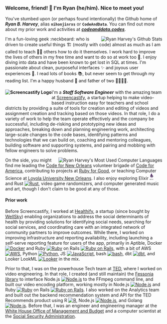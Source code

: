 ### Welcome, friend! :wave: I'm Ryan (he/him). Nice to meet you!

You've stumbed upon (or perhaps found intentionally) the Github home of **_Ryan B. Harvey_**, alias **`nihonjinrxs`** or **`CodeAndData`**. You can find out more about my prior work and activities at **_[codeanddata.codes](https://codeanddata.codes)_**.

<picture align="right">
<source 
  srcset="https://github-readme-stats.vercel.app/api?username=nihonjinrxs&theme=tokyonight&show_icons=true&count_private=true"
  media="(prefers-color-scheme: dark)"
  alt="Ryan Harvey's Github Stats"
/>
<source
  srcset="https://github-readme-stats.vercel.app/api?username=nihonjinrxs&theme=vue&show_icons=true&count_private=true"
  media="(prefers-color-scheme: light), (prefers-color-scheme: no-preference)"
  alt="Ryan Harvey's Github Stats"
/>
<img align="right" src="https://github-readme-stats.vercel.app/api?username=nihonjinrxs&theme=tokyonight&show_icons=true&count_private=true" alt="Ryan Harvey's Github Stats"/>
</picture>

I'm a fun-loving geek :neckbeard: who is driven to create useful things 🏗️ (mostly with code) almost as much as I am called to teach 👨‍🏫 others how to do it themselves. I work hard to improve the lives of others in my free time and want to do so at work too 🤝. I enjoy diving into data and have been known to get lost in SQL at times. I'm passionate about clean, purposeful interfaces ✨ and joyous user experiences 🥰. I read lots of books :books:, but never seem to get through my reading list. I'm a happy husband 💑 and father of two 👨‍👩‍👧‍👦.

#### <a href="https://www.screencastify.com/"><img align="left" height="35" alt="Screencastify Logo" src="https://assets-global.website-files.com/60a542fbe956e055e9d41cff/60a5bf4dffac65edc12c6be8_logo.svg"/></a>
I'm a **_Staff Software Engineer_** with the amazing team at [Screencastify](https://screencastify.com), a startup helping to make video-based instruction easy for teachers and school districts by providing a suite of tools for creation and editing of videos and assignment creation and tracking based on those videos. In that role, I do a variety of work to help the team operate effectively and the company be successful, including de-risking and prototyping new ideas and approaches, breaking down and planning engineering work, architecting large-scale changes to the code bases, identifying patterns and technologies that we can build on, coaching and mentoring colleagues, building software and supporting systems, and pairing and mobbing with fellow engineers to solve problems.

<picture align="right">
<source 
  srcset="https://github-readme-stats.vercel.app/api/top-langs?username=nihonjinrxs&theme=tokyonight&langs_count=6&layout=compact&count_private=true&hide=HTML,CSS,C%23"
  media="(prefers-color-scheme: dark)"
  alt="Ryan Harvey's Most Used Computer Languages"
/>
<source
  srcset="https://github-readme-stats.vercel.app/api/top-langs?username=nihonjinrxs&theme=vue&langs_count=6&layout=compact&count_private=true&hide=HTML,CSS,C%23"
  media="(prefers-color-scheme: light), (prefers-color-scheme: no-preference)"
  alt="Ryan Harvey's Most Used Computer Languages"
/>
<img align="right" src="https://github-readme-stats.vercel.app/api/top-langs?username=nihonjinrxs&theme=tokyonight&langs_count=6&layout=compact&count_private=true&hide=CSS,CSS3,HTML,HTML5" alt="Ryan Harvey's Most Used Computer Languages"/>
</picture>



On the side, you might find me leading the [Code for New Orleans](https://codeforneworleans.org) volunteer brigade of [Code for America](https://codeforamerica.org), contributing to projects at [Ruby for Good](https://rubyforgood.org/), or teaching Computer Science at [Loyola University New Orleans](https://www.loyno.edu/academics/colleges/college-arts-sciences/computer-science). I also enjoy exploring Elixir <a href="https://elixir-lang.org" title="Elixir"><img src="https://github.com/elixir-lang/elixir-lang.github.com/blob/main/downloads/logos/elixir-vertical.png" alt="Elixir" width="12px" height="21px"></a> and Rust <a href="https://www.rust-lang.org/" title="Rust"><img src="https://github.com/tomchen/stack-icons/blob/master/logos/rust.svg" alt="Rust" width="21px" height="21px"></a>, video game randomizers, and computer generated music and art, though I don't claim to be good at any of those.

#### **Prior work**

Before Screencastify, I worked at [Healthify](https://healthify.us), a startup (since bought by [WellSky](https://wellsky.com)) enabling organizations to address the social determinants of health by providing solutions for identifying social needs, searching for social services, and coordinating care with an integrated network of community partners to improve outcomes. While there, I worked on improving infrastructure and reporting availability, including launching a self-serve reporting feature for users of the app, primarily in Aptible, Docker <a href="https://www.docker.com/" title="Docker"><img src="https://github.com/tomchen/stack-icons/blob/master/logos/docker-icon.svg" alt="Docker" width="21px" height="21px"></a> and Ruby <a href="https://www.ruby-lang.org/" title="Ruby"><img src="https://github.com/tomchen/stack-icons/blob/master/logos/ruby.svg" alt="Ruby" width="21px" height="21px"></a> on Rails <a href="https://rubyonrails.org/" title="Ruby on Rails"><img src="https://github.com/tomchen/stack-icons/blob/master/logos/rails.svg" alt="Ruby on Rails" width="21px" height="21px"></a>, with a bit of AWS <a href="https://aws.amazon.com/" title="Amazon Web Services (AWS)"><img src="https://github.com/tomchen/stack-icons/blob/master/logos/aws.svg" alt="AWS" width="21px" height="21px"></a>, Python <a href="https://www.python.org/" title="Python"><img src="https://github.com/tomchen/stack-icons/blob/master/logos/python.svg" alt="Python" width="21px" height="21px"></a>, JS <a href="https://developer.mozilla.org/en-US/docs/Web/JavaScript" title="JavaScript"><img src="https://github.com/tomchen/stack-icons/blob/master/logos/javascript.svg" alt="JavaScript" width="21px" height="21px"></a>, bash <a href="https://www.gnu.org/software/bash/" title="bash"><img src="https://github.com/tomchen/stack-icons/blob/master/logos/bash.svg" alt="bash" width="21px" height="21px"></a>, dbt <a href="https://docs.getdbt.com/" title="dbt"><img src="https://d33wubrfki0l68.cloudfront.net/b8dc46ef553c76847d944665fe5cebdea2e86542/83803/img/dbt-logo-light.svg" alt="dbt" width="21px" height="21px"></a>, and Looker LookML <a href="https://www.looker.com/" title="Looker"><img src="https://github.com/tomchen/stack-icons/blob/master/logos/looker.svg" alt="Looker" width="21px" height="21px"></a> in the mix.

Prior to that, I was on the powerhouse Tech team at [TED](https://www.ted.com), where I worked on video engineering. In that role, I created (and still maintain) the [Fessonia library](https://npmjs.com/package/@tedconf/fessonia) to interface Node.js <a href="https://nodejs.org/" title="Node.js"><img src="https://github.com/tomchen/stack-icons/blob/master/logos/nodejs-icon.svg" alt="Node.js" width="21px" height="21px"></a> to the FFmpeg command line, and built our video encoding platform, working mostly in Node.js <a href="https://nodejs.org/" title="Node.js"><img src="https://github.com/tomchen/stack-icons/blob/master/logos/nodejs-icon.svg" alt="Node.js" width="21px" height="21px"></a> and Ruby <a href="https://www.ruby-lang.org/" title="Ruby"><img src="https://github.com/tomchen/stack-icons/blob/master/logos/ruby.svg" alt="Ruby" width="21px" height="21px"></a> on Rails <a href="https://rubyonrails.org/" title="Ruby on Rails"><img src="https://github.com/tomchen/stack-icons/blob/master/logos/rails.svg" alt="Ruby on Rails" width="21px" height="21px"></a>. I also worked on the Analytics team and built out the backend recommendation system and API for the TED Recommends product using R <a href="https://www.r-project.org/" title="R"><img src="https://github.com/tomchen/stack-icons/blob/master/logos/r-lang.svg" alt="R" width="21px" height="21px"></a>, Node.js <a href="https://nodejs.org/" title="Node.js"><img src="https://github.com/tomchen/stack-icons/blob/master/logos/nodejs-icon.svg" alt="Node.js" width="21px" height="21px"></a>, and Golang <a href="https://golang.google.com/" title="Golang"><img src="https://github.com/tomchen/stack-icons/blob/master/logos/go.svg" alt="Node.js" width="21px" height="21px"></a>. Before that, I was an engineer and engineering manager at the [White House Office of Management and Budget](https://www.whitehouse.gov/omb/) and a computer scientist at the [Social Security Administration](https://socialsecurity.gov).

<!--
**nihonjinrxs/nihonjinrxs** is a ✨ _special_ ✨ repository because its `README.md` (this file) appears on your GitHub profile.

Here are some ideas to get you started:

- 🔭 I’m currently working on ...
- 🌱 I’m currently learning ...
- 👯 I’m looking to collaborate on ...
- 🤔 I’m looking for help with ...
- 💬 Ask me about ...
- 📫 How to reach me: ...
- 😄 Pronouns: ...
- ⚡ Fun fact: ...
-->
